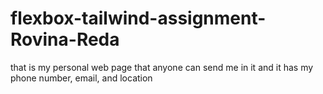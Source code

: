 # flexbox-tailwind-assignment-Rovina-Reda
that is my personal web page that anyone can send me in it and it has my phone number, email, and location 

